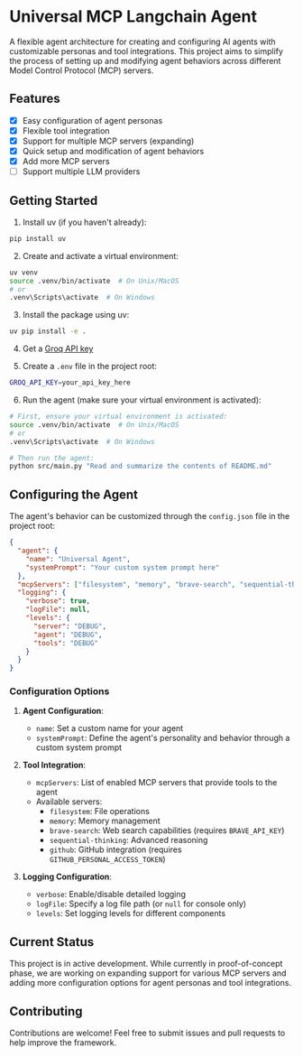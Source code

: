 # Universal MCP Langchain Agent

A flexible agent architecture for creating and configuring AI agents with customizable personas and tool integrations. This project aims to simplify the process of setting up and modifying agent behaviors across different Model Control Protocol (MCP) servers.

## Features 

- [x] Easy configuration of agent personas
- [x] Flexible tool integration
- [x] Support for multiple MCP servers (expanding)
- [x] Quick setup and modification of agent behaviors
- [x] Add more MCP servers
- [ ] Support multiple LLM providers

## Getting Started

1. Install uv (if you haven't already):
```sh
pip install uv
```

2. Create and activate a virtual environment:
```sh
uv venv
source .venv/bin/activate  # On Unix/MacOS
# or
.venv\Scripts\activate  # On Windows
```

3. Install the package using uv:
```sh
uv pip install -e .
```

4. Get a [Groq API key](https://groq.com/)

5. Create a `.env` file in the project root:
```sh
GROQ_API_KEY=your_api_key_here
```

6. Run the agent (make sure your virtual environment is activated):
```sh
# First, ensure your virtual environment is activated:
source .venv/bin/activate  # On Unix/MacOS
# or
.venv\Scripts\activate  # On Windows

# Then run the agent:
python src/main.py "Read and summarize the contents of README.md"
```

## Configuring the Agent

The agent's behavior can be customized through the `config.json` file in the project root:

```json
{
  "agent": {
    "name": "Universal Agent",
    "systemPrompt": "Your custom system prompt here"
  },
  "mcpServers": ["filesystem", "memory", "brave-search", "sequential-thinking", "github"],
  "logging": {
    "verbose": true,
    "logFile": null,
    "levels": {
      "server": "DEBUG",
      "agent": "DEBUG",
      "tools": "DEBUG"
    }
  }
}
```

### Configuration Options

1. **Agent Configuration**:
   - `name`: Set a custom name for your agent
   - `systemPrompt`: Define the agent's personality and behavior through a custom system prompt

2. **Tool Integration**:
   - `mcpServers`: List of enabled MCP servers that provide tools to the agent
   - Available servers:
     - `filesystem`: File operations
     - `memory`: Memory management
     - `brave-search`: Web search capabilities (requires `BRAVE_API_KEY`)
     - `sequential-thinking`: Advanced reasoning
     - `github`: GitHub integration (requires `GITHUB_PERSONAL_ACCESS_TOKEN`)

3. **Logging Configuration**:
   - `verbose`: Enable/disable detailed logging
   - `logFile`: Specify a log file path (or `null` for console only)
   - `levels`: Set logging levels for different components

## Current Status

This project is in active development. While currently in proof-of-concept phase, we are working on expanding support for various MCP servers and adding more configuration options for agent personas and tool integrations.

## Contributing

Contributions are welcome! Feel free to submit issues and pull requests to help improve the framework.